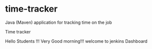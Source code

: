 # time-tracker
Java (Maven) application for tracking time on the job

Time tracker

Hello Students !!! Very Good morning!!! welcome to jenkins Dashboard
